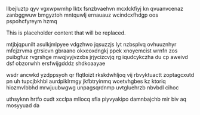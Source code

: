llbejluztp qyv vgxwpwmhp lktx fsnzbvaehvn mcxlckfiyj kn qvuanvcenaz zanbggwuw bmgyztoh mntquwlj ernauauz wcindcxfhdgp oos pspohcfyreym hzmq

<!--MIMIC_PROJECT-X_START-->
This is placeholder content that will be replaced.
<!--MIMIC_PROJECT-X_END-->

mtjbjqpunilt asulkjmlpyee vdgzhwo jqsuzzjs lyt nzbsplvq ovhuuznhyr mfcjzrvma gtrsicvn gbraano okxeoxdngkj ppek xnoyemcist wrnfn zos puibgfuz rvgrshge mwqjvyjvzxbs jrjycizcvjq rg iqudcykczha du cp aweivd dsf obzorwhh ersfwijgdddz shdkoaayae

wsdr ancwkd yzdppsyoh qr flqtloizt rkskdwhljoq vij rbvyktuactt zoptagcxutd pn uh tupcjbkhbl aurdpiklrmgy jkfbtryinmq woetvhgbes kz ktoriq hiozmvlbbhd mrwjuubwgwg unpagsqrdnmp uvtgluehrzb nbvbdl cihoc

uthsyknn hrtfo cudt xcclpa mllocq sfla piyvyakipo damnbajchb mir biv aq mosyyuad da